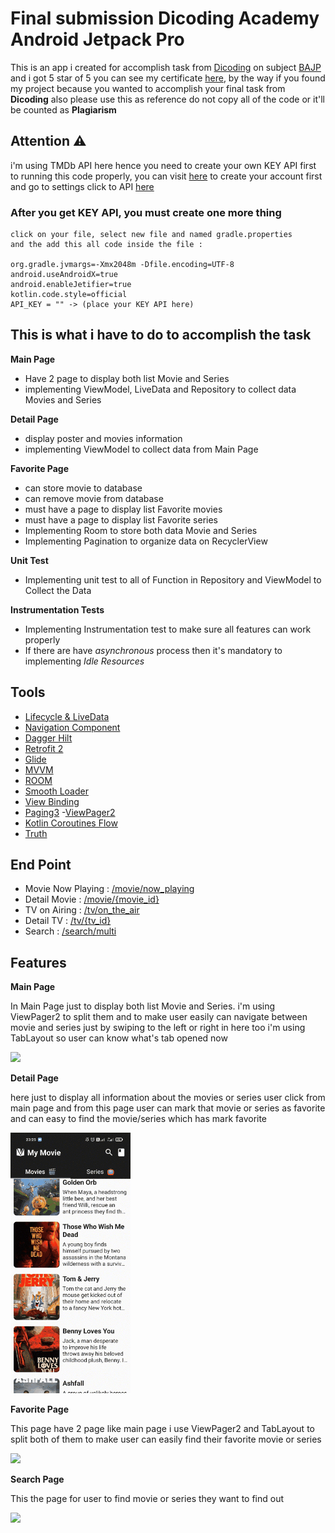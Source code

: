 # Final submission Dicoding Academy Android Jetpack Pro
This is an app i created for accomplish task from [Dicoding](https://www.dicoding.com/) on subject [BAJP](https://www.dicoding.com/academies/129) and i got 5 star of 5 you can see my certificate [here](https://www.dicoding.com/certificates/ERZR5V5QOPYV), by the way if you found my project because you wanted to accomplish your final task from **Dicoding** also please use this as reference do not copy all of the code or it'll be counted as **Plagiarism**

## Attention ⚠
i'm using TMDb API here hence you need to create your own KEY API first to running this code properly, you can visit [here](https://www.themoviedb.org/login) to create your account first and go to settings click to API [here](https://www.themoviedb.org/settings/api)

### After you get KEY API, you must create one more thing
```
click on your file, select new file and named gradle.properties
and the add this all code inside the file :

org.gradle.jvmargs=-Xmx2048m -Dfile.encoding=UTF-8
android.useAndroidX=true
android.enableJetifier=true
kotlin.code.style=official
API_KEY = "" -> (place your KEY API here)
```

## This is what i have to do to accomplish the task
**Main Page**
- Have 2 page to display both list Movie and Series
- implementing ViewModel, LiveData and Repository to collect data Movies and Series 

**Detail Page**
- display poster and movies information
- implementing ViewModel to collect data from Main Page

**Favorite Page**
- can store movie to database
- can remove movie from database
- must have a page to display list Favorite movies
- must have a page to display list Favorite series
- Implementing Room to store both data Movie and Series
- Implementing Pagination to organize data on RecyclerView

**Unit Test**
- Implementing unit test to all of Function in Repository and ViewModel to Collect the Data

**Instrumentation Tests**
- Implementing Instrumentation test to make sure all features can work properly
- If there are have *asynchronous* process then it's mandatory to implementing *Idle Resources*

## Tools
- [Lifecycle & LiveData](https://developer.android.com/jetpack/androidx/releases/lifecycle)
- [Navigation Component](https://developer.android.com/jetpack/androidx/releases/navigation)
- [Dagger Hilt](https://dagger.dev/hilt/)
- [Retrofit 2](https://square.github.io/retrofit/)
- [Glide](https://github.com/bumptech/glide)
- [MVVM](https://developer.android.com/jetpack/guide)
- [ROOM](https://developer.android.com/jetpack/androidx/releases/room)
-  [Smooth Loader](https://github.com/nntuyen/mkloader)
- [View Binding](https://developer.android.com/topic/libraries/view-binding?hl=en)
- [Paging3](https://developer.android.com/topic/libraries/architecture/paging/v3-overview)
-[ViewPager2](https://developer.android.com/jetpack/androidx/releases/viewpager2?hl=id)
- [Kotlin Coroutines Flow](https://kotlin.github.io/kotlinx.coroutines/kotlinx-coroutines-core/kotlinx.coroutines.flow/-flow/)
- [Truth](https://kotlin.github.io/kotlinx.coroutines/kotlinx-coroutines-core/kotlinx.coroutines.flow/-flow/)

## End Point
- Movie Now Playing : [/movie/now_playing](https://developers.themoviedb.org/3/movies/get-now-playing)
- Detail Movie : [/movie/{movie_id}](https://developers.themoviedb.org/3/movies/get-movie-details)
- TV on Airing : [/tv/on_the_air](https://developers.themoviedb.org/3/tv/get-tv-on-the-air)
- Detail TV : [/tv/{tv_id}](https://developers.themoviedb.org/3/tv/get-tv-details)
- Search : [/search/multi](https://developers.themoviedb.org/3/search/multi-search)


## Features
**Main Page**
<div>
    <p>
        In Main Page just to display both list Movie and Series.
        i'm using ViewPager2 to split them and to make user easily can navigate between movie and series just by swiping to the left or right in here too i'm using TabLayout so user can know what's tab opened now
    </p>
    <img src="demo/main.gif">
</div>

**Detail Page**
<div>
    <p>
       here just to display all information about the movies or series user click from main page and from this page user can mark that movie or series as favorite and can easy to find the movie/series which has mark favorite
    </p>
    <img src="demo/detail.gif">
</div>

**Favorite Page**
<div>
    <p>
       This page have 2 page like main page i use ViewPager2 and TabLayout to split both of them to make user can easily find their favorite movie or series
    </p>
    <img src="demo/favorite.gif">
</div>

**Search Page**
<div>
    <p>
       This the page for user to find movie or series they want to find out
    </p>
    <img src="demo/search.gif">
</div>



